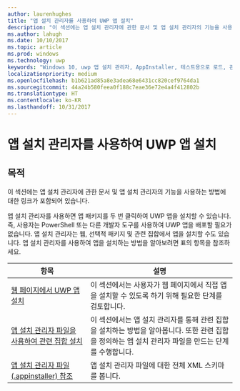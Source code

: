 ```yaml
---
author: laurenhughes
title: "앱 설치 관리자를 사용하여 UWP 앱 설치"
description: "이 섹션에는 앱 설치 관리자에 관한 문서 및 앱 설치 관리자의 기능을 사용하는 방법에 대한 링크가 포함되어 있습니다."
ms.author: lahugh
ms.date: 10/10/2017
ms.topic: article
ms.prod: windows
ms.technology: uwp
keywords: "Windows 10, uwp 앱 설치 관리자, AppInstaller, 테스트용으로 로드, 관련 집합, 선택적 패키지"
localizationpriority: medium
ms.openlocfilehash: b1b621ad85a8e3adea68e6431cc820cef9764da1
ms.sourcegitcommit: 44a24b580feea0f188c7eae36e72e4a4f412802b
ms.translationtype: HT
ms.contentlocale: ko-KR
ms.lasthandoff: 10/31/2017
---
```

# <a name="install-uwp-apps-with-app-installer"></a>앱 설치 관리자를 사용하여 UWP 앱 설치

## <a name="purpose"></a>목적
이 섹션에는 앱 설치 관리자에 관한 문서 및 앱 설치 관리자의 기능을 사용하는 방법에 대한 링크가 포함되어 있습니다. 

앱 설치 관리자를 사용하면 앱 패키지를 두 번 클릭하여 UWP 앱을 설치할 수 있습니다. 즉, 사용자는 PowerShell 또는 다른 개발자 도구를 사용하여 UWP 앱을 배포할 필요가 없습니다. 앱 설치 관리자는 웹, 선택적 패키지 및 관련 집합에서 앱을 설치할 수도 있습니다. 앱 설치 관리자를 사용하여 앱을 설치하는 방법을 알아보려면 표의 항목을 참조하세요.

| 항목 | 설명 |
|-------|-------------|
| [웹 페이지에서 UWP 앱 설치](installing-UWP-apps-web.md) | 이 섹션에서는 사용자가 웹 페이지에서 직접 앱을 설치할 수 있도록 하기 위해 필요한 단계를 검토합니다. |
| [앱 설치 관리자 파일을 사용하여 관련 집합 설치](install-related-set.md) | 이 섹션에서는 앱 설치 관리자를 통해 관련 집합을 설치하는 방법을 알아봅니다. 또한 관련 집합을 정의하는 앱 설치 관리자 파일을 만드는 단계를 수행합니다. |
| [앱 설치 관리자 파일(.appinstaller) 참조](https://docs.microsoft.com/uwp/schemas/appinstallerschema/app-installer-file) | 앱 설치 관리자 파일에 대한 전체 XML 스키마를 봅니다. |